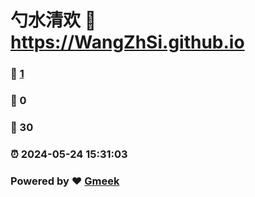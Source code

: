 # 勺水清欢 :link: https://WangZhSi.github.io 
### :page_facing_up: [1](https://WangZhSi.github.io/tag.html) 
### :speech_balloon: 0 
### :hibiscus: 30 
### :alarm_clock: 2024-05-24 15:31:03 
### Powered by :heart: [Gmeek](https://github.com/Meekdai/Gmeek)
